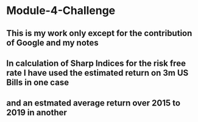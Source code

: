 # Module-4-Challenge
## This is my work only except for the contribution of Google and my notes
## In calculation of Sharp Indices for the risk free rate I have used the estimated return on 3m US Bills in one case 
## and an estmated average return over 2015 to 2019 in another
